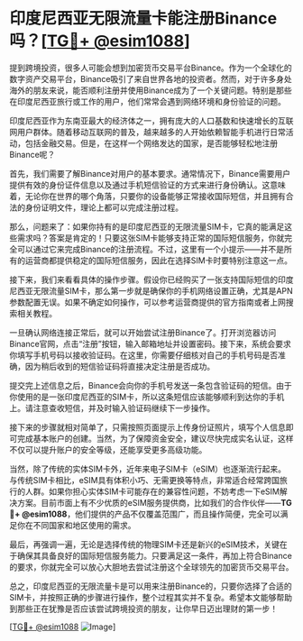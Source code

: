 # 印度尼西亚无限流量卡能注册Binance吗？[[TG💪+ @esim1088](https://t.me/s/esim1088)]

提到跨境投资，很多人可能会想到加密货币交易平台Binance。作为一个全球化的数字资产交易平台，Binance吸引了来自世界各地的投资者。然而，对于许多身处海外的朋友来说，能否顺利注册并使用Binance成为了一个关键问题。特别是那些在印度尼西亚旅行或工作的用户，他们常常会遇到网络环境和身份验证的问题。

印度尼西亚作为东南亚最大的经济体之一，拥有庞大的人口基数和快速增长的互联网用户群体。随着移动互联网的普及，越来越多的人开始依赖智能手机进行日常活动，包括金融交易。但是，在这样一个网络发达的国家，是否能够轻松地注册Binance呢？

首先，我们需要了解Binance对用户的基本要求。通常情况下，Binance需要用户提供有效的身份证件信息以及通过手机短信验证的方式来进行身份确认。这意味着，无论你在世界的哪个角落，只要你的设备能够正常接收国际短信，并且拥有合法的身份证明文件，理论上都可以完成注册过程。

那么，问题来了：如果你持有的是印度尼西亚的无限流量SIM卡，它真的能满足这些需求吗？答案是肯定的！只要这张SIM卡能够支持正常的国际短信服务，你就完全可以通过它来完成Binance的注册流程。不过，这里有一个小提示——并不是所有的运营商都提供稳定的国际短信服务，因此在选择SIM卡时要特别注意这一点。

接下来，我们来看看具体的操作步骤。假设你已经购买了一张支持国际短信的印度尼西亚无限流量SIM卡，那么第一步就是确保你的手机网络设置正确，尤其是APN参数配置无误。如果不确定如何操作，可以参考运营商提供的官方指南或者上网搜索相关教程。

一旦确认网络连接正常后，就可以开始尝试注册Binance了。打开浏览器访问Binance官网，点击“注册”按钮，输入邮箱地址并设置密码。接下来，系统会要求你填写手机号码以接收验证码。在这里，你需要仔细核对自己的手机号码是否准确，因为稍后收到的短信验证码将直接决定注册是否成功。

提交完上述信息之后，Binance会向你的手机号发送一条包含验证码的短信。由于你使用的是一张印度尼西亚的SIM卡，所以这条短信应该能够顺利到达你的手机上。请注意查收短信，并及时输入验证码继续下一步操作。

接下来的步骤就相对简单了，只需按照页面提示上传身份证照片，填写个人信息即可完成基本账户的创建。当然，为了保障资金安全，建议尽快完成实名认证，这样不仅可以提升账户的安全等级，还能享受更多高级功能。

当然，除了传统的实体SIM卡外，近年来电子SIM卡（eSIM）也逐渐流行起来。与传统SIM卡相比，eSIM具有体积小巧、无需更换等特点，非常适合经常跨国旅行的人群。如果你担心实体SIM卡可能存在的兼容性问题，不妨考虑一下eSIM解决方案。目前市面上有不少优质的eSIM服务提供商，比如我们的合作伙伴——**TG💪+ @esim1088**，他们提供的产品不仅覆盖范围广，而且操作简便，完全可以满足你在不同国家和地区使用的需求。

最后，再强调一遍，无论是选择传统的物理SIM卡还是新兴的eSIM技术，关键在于确保其具备良好的国际短信服务能力。只要满足这一条件，再加上符合Binance的要求，你就完全可以放心大胆地去尝试注册这个全球领先的加密货币交易平台。

总之，印度尼西亚的无限流量卡是可以用来注册Binance的，只要你选择了合适的SIM卡，并按照正确的步骤进行操作，整个过程其实并不复杂。希望本文能够帮助到那些正在犹豫是否应该尝试跨境投资的朋友，让你早日迈出理财的第一步！

[[TG💪+ @esim1088](https://t.me/s/esim1088) ![Image](https://i.postimg.cc/4NQfJmqS/Snipaste-2025-05-13-00-14-12.png)]